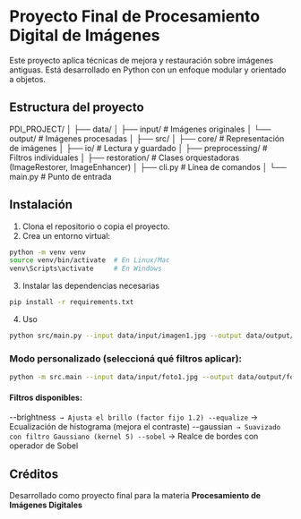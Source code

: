 # Proyecto Final de Procesamiento Digital de Imágenes

Este proyecto aplica técnicas de mejora y restauración sobre imágenes antiguas. Está desarrollado en Python con un enfoque modular y orientado a objetos.

## Estructura del proyecto

PDI_PROJECT/
│
├── data/
│ ├── input/ # Imágenes originales
│ └── output/ # Imágenes procesadas
│
├── src/
│ ├── core/ # Representación de imágenes
│ ├── io/ # Lectura y guardado
│ ├── preprocessing/ # Filtros individuales
│ ├── restoration/ # Clases orquestadoras (ImageRestorer, ImageEnhancer)
│ ├── cli.py # Línea de comandos
│ └── main.py # Punto de entrada


## Instalación

1. Clona el repositorio o copia el proyecto.
2. Crea un entorno virtual:

```bash
python -m venv venv
source venv/bin/activate  # En Linux/Mac
venv\Scripts\activate     # En Windows
```

3. Instalar las dependencias necesarias
```bash
pip install -r requirements.txt
```

4. Uso

```bash
python src/main.py --input data/input/imagen1.jpg --output data/output/imagen1_restaurada.jpg
```

### Modo personalizado (seleccioná qué filtros aplicar):

```bash
python -m src.main --input data/input/foto1.jpg --output data/output/foto1_custom.jpg --brightness --equalize --sobel
```
#### Filtros disponibles:
--brightness` → Ajusta el brillo (factor fijo 1.2)
--equalize` → Ecualización de histograma (mejora el contraste)
--gaussian` → Suavizado con filtro Gaussiano (kernel 5)
--sobel` → Realce de bordes con operador de Sobel

## Créditos

Desarrollado como proyecto final para la materia **Procesamiento de Imágenes Digitales**
